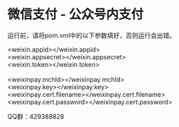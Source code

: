 # 微信支付 - 公众号内支付

  运行前，请将pom.xml中的以下参数填好，否则运行会出错。
  
  <weixin.appid></weixin.appid><br/>
  <weixin.appsecret></weixin.appsecret><br/>
  <weixin.token></weixin.token><br/>
<br/>
  <weixinpay.mchId></weixinpay.mchId><br>
  <weixinpay.key></weixinpay.key><br>
  <weixinpay.cert.filename></weixinpay.cert.filename><br/>
  <weixinpay.cert.password></weixinpay.cert.password><br/>



QQ群：429388828<br/>

